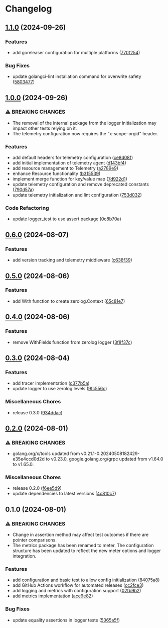 # Changelog

## [1.1.0](https://github.com/globalso-labs/telemetry/compare/v1.0.0...v1.1.0) (2024-09-26)


### Features

* add goreleaser configuration for multiple platforms ([770f254](https://github.com/globalso-labs/telemetry/commit/770f254e74c8e9cf69f4c19fdd2659a96beef084))


### Bug Fixes

* update golangci-lint installation command for overwrite safety ([5803477](https://github.com/globalso-labs/telemetry/commit/580347783acaca70fd5a821b7c251a65563527da))

## [1.0.0](https://github.com/globalso-labs/telemetry/compare/v0.6.0...v1.0.0) (2024-09-26)


### ⚠ BREAKING CHANGES

* The removal of the internal package from the logger initialization may impact other tests relying on it.
* The telemetry configuration now requires the "x-scope-orgid" header.

### Features

* add default headers for telemetry configuration ([ce8d08f](https://github.com/globalso-labs/telemetry/commit/ce8d08f2637f5a4d1f43ceb7b053d2eb73307fb7))
* add initial implementation of telemetry agent ([d143bf4](https://github.com/globalso-labs/telemetry/commit/d143bf48cb43dfb48861360da030b3e06e5bb360))
* add resource management to Telemetry ([a2789e9](https://github.com/globalso-labs/telemetry/commit/a2789e94fb302abb5c4a24da78e0bd092673bf0f))
* enhance Resource functionality ([b315539](https://github.com/globalso-labs/telemetry/commit/b315539c3ad3792bad496f53198d7d14599b21b3))
* implement merge function for key/value map ([7d922d1](https://github.com/globalso-labs/telemetry/commit/7d922d1d77aa6da7cbbf791e20c24ce3f16fe63b))
* update telemetry configuration and remove deprecated constants ([790d57a](https://github.com/globalso-labs/telemetry/commit/790d57a8a62522a9f4bdbba9979dde60d8727f99))
* update telemetry initialization and lint configuration ([753d032](https://github.com/globalso-labs/telemetry/commit/753d032ea4a8e66dac5ba698c29dd9df1b032e17))


### Code Refactoring

* update logger_test to use assert package ([0c8b70a](https://github.com/globalso-labs/telemetry/commit/0c8b70a0a9815e98be7adb25efdbd2698bef709b))

## [0.6.0](https://github.com/globalso-labs/telemetry/compare/v0.5.0...v0.6.0) (2024-08-07)


### Features

* add version tracking and telemetry middleware ([c638f39](https://github.com/globalso-labs/telemetry/commit/c638f39f63a62fc61555dc89f22929e58aacbc5f))

## [0.5.0](https://github.com/globalso-labs/telemetry/compare/v0.4.0...v0.5.0) (2024-08-06)


### Features

* add With function to create zerolog.Context ([65c81e7](https://github.com/globalso-labs/telemetry/commit/65c81e786606b40d6c57f8ee2cfcfeb29274097a))

## [0.4.0](https://github.com/globalso-labs/telemetry/compare/v0.3.0...v0.4.0) (2024-08-06)


### Features

* remove WithFields function from zerolog logger ([3f8f37c](https://github.com/globalso-labs/telemetry/commit/3f8f37cd608997cac6c801c73df93736f6977453))

## [0.3.0](https://github.com/globalso-labs/telemetry/compare/v0.2.0...v0.3.0) (2024-08-04)


### Features

* add tracer implementation ([c377b5a](https://github.com/globalso-labs/telemetry/commit/c377b5aa9db9b4a93ff37b0beb38684eb1e18dc8))
* update logger to use zerolog levels ([9fc556c](https://github.com/globalso-labs/telemetry/commit/9fc556ced0bf5a8b37d5cc06fd9c4f323538449d))


### Miscellaneous Chores

* release 0.3.0 ([934ddac](https://github.com/globalso-labs/telemetry/commit/934ddaccc3283570336f3a0c2c846eb33146658b))

## [0.2.0](https://github.com/globalso-labs/telemetry/compare/v0.1.0...v0.2.0) (2024-08-01)


### ⚠ BREAKING CHANGES

* golang.org/x/tools updated from v0.21.1-0.20240508182429-e35e4ccd0d2d to v0.23.0, google.golang.org/grpc updated from v1.64.0 to v1.65.0.

### Miscellaneous Chores

* release 0.2.0 ([f6ee5d9](https://github.com/globalso-labs/telemetry/commit/f6ee5d9505b9cf7d15a2c4337ec703de0ec677af))
* update dependencies to latest versions ([4c810c7](https://github.com/globalso-labs/telemetry/commit/4c810c7ff63c8ba1f5bc47eb94087ad9bc441ba6))

## 0.1.0 (2024-08-01)


### ⚠ BREAKING CHANGES

* Change in assertion method may affect test outcomes if there are pointer comparisons.
* The metrics package has been renamed to meter. The configuration structure has been updated to reflect the new meter options and logger integration.

### Features

* add configuration and basic test to allow config initialization ([84075a8](https://github.com/globalso-labs/telemetry/commit/84075a88379bcc1dd80410b77c47c8bfb220e9db))
* add GitHub Actions workflow for automated releases ([cc2fce3](https://github.com/globalso-labs/telemetry/commit/cc2fce33adcde5ac6b44613e636969ac6f0ee820))
* add logging and metrics with configuration support ([02fb9b2](https://github.com/globalso-labs/telemetry/commit/02fb9b28eac9323a95d5eb5b7574fa88c879e986))
* add metrics implementation ([ace9e82](https://github.com/globalso-labs/telemetry/commit/ace9e82426eceeeb2f4f48235ffed2f8edd6ad04))


### Bug Fixes

* update equality assertions in logger tests ([5365a5f](https://github.com/globalso-labs/telemetry/commit/5365a5f3adb191710807409e258808b208f4e321))
